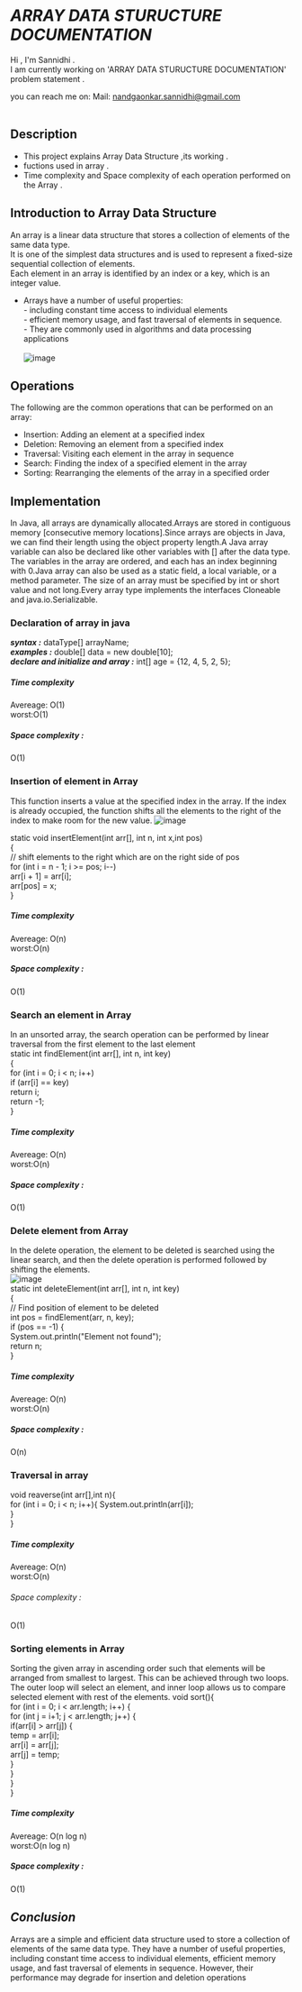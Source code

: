 
# ***ARRAY DATA STURUCTURE DOCUMENTATION***
Hi , I'm Sannidhi . <br/>
I am currently working on 'ARRAY DATA STURUCTURE DOCUMENTATION' problem statement .<br/>

you can reach me on:
Mail: nandgaonkar.sannidhi@gmail.com <br/><br/>

## Description
- This project explains Array Data Structure ,its working .<br/>
- fuctions used in array .<br/>
- Time complexity and Space complexity of each operation performed on the Array .

## **Introduction to Array Data Structure**
An array is a linear data structure that stores a collection of elements of the same data type. <br/>
It is one of the simplest data structures and is used to represent a fixed-size sequential collection of elements. <br/>
Each element in an array is identified by an index or a key, which is an integer value. <br/>
- Arrays have a number of useful properties: <br/>
      - including constant time access to individual elements<br/>
      - efficient memory usage, and fast traversal of elements in sequence.<br/> 
      - They are commonly used in algorithms and data processing applications<br/><br/>
![image](https://media.geeksforgeeks.org/wp-content/uploads/20220721080308/array.png)
## **Operations**
The following are the common operations that can be performed on an array:    
- Insertion: Adding an element at a specified index  
- Deletion: Removing an element from a specified index  
- Traversal: Visiting each element in the array in sequence  
- Search: Finding the index of a specified element in the array  
- Sorting: Rearranging the elements of the array in a specified order    


## **Implementation**

In Java, all arrays are dynamically allocated.Arrays are stored in contiguous memory [consecutive memory locations].Since arrays are objects in Java, we can find their length using the object property length.A Java array variable can also be declared like other variables with [] after the data type.
The variables in the array are ordered, and each has an index beginning with 0.Java array can also be used as a static field, a local variable, or a method parameter.
The size of an array must be specified by int or short value and not long.Every array type implements the interfaces Cloneable and java.io.Serializable. 
 
 
 ### Declaration of array in java
 ***syntax :***  dataType[] arrayName;       
 ***examples :***   double[] data = new double[10];    
 ***declare and initialize and array :***   int[] age = {12, 4, 5, 2, 5}; 
 
 ##### Time complexity   
 Avereage: O(1)     
 worst:O(1) 
 
 ##### Space complexity :
 O(1)    
 
 
 ### Insertion of element in Array
 This function inserts a value at the specified index in the array. If the index is already occupied, the function shifts all the elements to the right of the index to make room for the new value.
 ![image](https://media.geeksforgeeks.org/wp-content/cdn-uploads/Insert-Operation-in-Unorted-Array.png)
 
 static void insertElement(int arr[], int n, int x,int pos)   
    {   
        // shift elements to the right which are on the right side of pos   
        for (int i = n - 1; i >= pos; i--)   
            arr[i + 1] = arr[i];   
        arr[pos] = x;    
    }    
 ##### Time complexity   
 Avereage: O(n)         
 worst:O(n)         
    
 ##### Space complexity :
 O(1)    
 
 
 ### Search an element in Array
 In an unsorted array, the search operation can be performed by linear traversal from the first element to the last element    
   static int findElement(int arr[], int n, int key)   
    {    
        for (int i = 0; i < n; i++)    
            if (arr[i] == key)    
                return i;   
        return -1;    
    }  

 ##### Time complexity   
 Avereage: O(n)        
 worst:O(n)     
 
  ##### Space complexity :
 O(1)    
 
### Delete element from Array
In the delete operation, the element to be deleted is searched using the linear search, and then the delete operation is performed followed by shifting the elements.      
![image](https://media.geeksforgeeks.org/wp-content/cdn-uploads/Delete-Operation-in-Unsorted-Array.png)       
  static int deleteElement(int arr[], int n, int key)   
    {    
        // Find position of element to be deleted    
        int pos = findElement(arr, n, key);    
        if (pos == -1) {    
            System.out.println("Element not found");   
            return n;   
        }    
        
 ##### Time complexity   
 Avereage: O(n)            
 worst:O(n)       
 
  ##### Space complexity :
 O(n)   
 
### Traversal in array
void reaverse(int arr[],int n){   
 for (int i = 0; i < n; i++){
 System.out.println(arr[i]);   
 }   
}    


 ##### Time complexity   
 Avereage: O(n)          
 worst:O(n)      
 
  ###### Space complexity :
 O(1)   
 
### Sorting elements in Array
Sorting the given array in ascending order such that elements will be arranged from smallest to largest. This can be achieved through two loops. The outer loop will select an element, and inner loop allows us to compare selected element with rest of the elements.
void sort(){     
   for (int i = 0; i < arr.length; i++) {        
            for (int j = i+1; j < arr.length; j++) {         
               if(arr[i] > arr[j]) {      
                   temp = arr[i];      
                   arr[i] = arr[j];      
                   arr[j] = temp;      
               }      
            }      
        }      
        }   
        
        
 ##### Time complexity   
 Avereage: O(n log n)      
 worst:O(n log n)   
 
  ##### Space complexity :
 O(1)
 
## ***Conclusion***
Arrays are a simple and efficient data structure used to store a collection of elements of the same data type. They have a number of useful properties, including constant time access to individual elements, efficient memory usage, and fast traversal of elements in sequence. However, their performance may degrade for insertion and deletion operations

<!--
**Sannidhi26/Sannidhi26** is a âœ¨ _special_ âœ¨ repository because its `README.md` (this file) appears on your GitHub profile.

